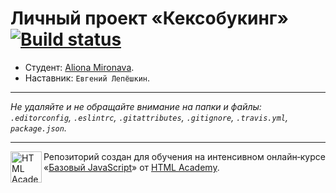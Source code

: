 ﻿# Личный проект «Кексобукинг» [![Build status][travis-image]][travis-url]

* Студент: [Aliona Mironava](https://up.htmlacademy.ru/javascript/10/user/392597).
* Наставник: `Евгений Лепёшкин`.

---

_Не удаляйте и не обращайте внимание на папки и файлы:_<br>
_`.editorconfig`, `.eslintrc`, `.gitattributes`, `.gitignore`, `.travis.yml`, `package.json`._

---

<a href="https://htmlacademy.ru/intensive/javascript"><img align="left" width="50" height="50" title="HTML Academy" src="https://up.htmlacademy.ru/static/img/intensive/javascript/logo-for-github.svg"></a>

Репозиторий создан для обучения на интенсивном онлайн‑курсе «[Базовый JavaScript](https://htmlacademy.ru/intensive/javascript)» от [HTML Academy](https://htmlacademy.ru).

[travis-image]: https://travis-ci.org/htmlacademy-javascript/392597-keksobooking.svg?branch=master
[travis-url]: https://travis-ci.org/htmlacademy-javascript/392597-keksobooking
